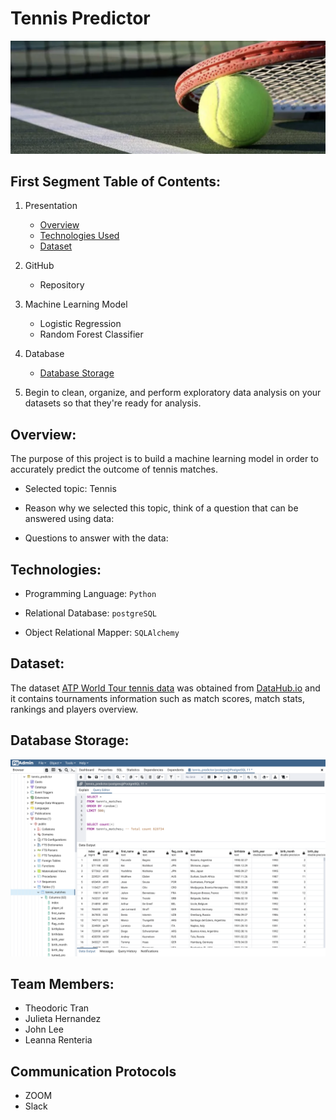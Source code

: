 # Tennis Predictor
![](/Images/tennis_readme.png)

## First Segment Table of Contents:
1. Presentation
    - [Overview](#Overview:)
    - [Technologies Used](#Technologies:)
    - [Dataset](#Dataset:)
2. GitHub
    - Repository
3. Machine Learning Model
    - Logistic Regression
    - Random Forest Classifier
4. Database
    - [Database Storage](#Database-Storage:)


4. Begin to clean, organize, and perform exploratory data analysis on your datasets so that they're ready for analysis.


## Overview:
The purpose of this project is to build a machine learning model in order to accurately predict the outcome of tennis matches.

- Selected topic: 
Tennis 

- Reason why we selected this topic, think of a question that can be answered using data:

- Questions to answer with the data:


## Technologies:
- Programming Language: `Python` 

- Relational Database: `postgreSQL` 

- Object Relational Mapper: `SQLAlchemy` 

## Dataset:

The dataset [ATP World Tour tennis data](https://datahub.io/sports-data/atp-world-tour-tennis-data#resource-match_stats_2017_unindexed) was obtained from [DataHub.io](https://datahub.io) and it contains tournaments information such as match scores, match stats, rankings and players overview.

## Database Storage:

![postgres](/Images/postgres.png)

## Team Members:
- Theodoric Tran
- Julieta Hernandez
- John Lee
- Leanna Renteria

## Communication Protocols
- ZOOM
- Slack